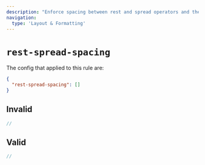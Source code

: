 ```yaml
---
description: "Enforce spacing between rest and spread operators and their expressions"
navigation:
  type: 'Layout & Formatting'
---
```


# `rest-spread-spacing`

The config that applied to this rule are:

```json
{
  "rest-spread-spacing": []
}
```

## Invalid

```js invalid
//
```

## Valid

```js valid
//
```
  